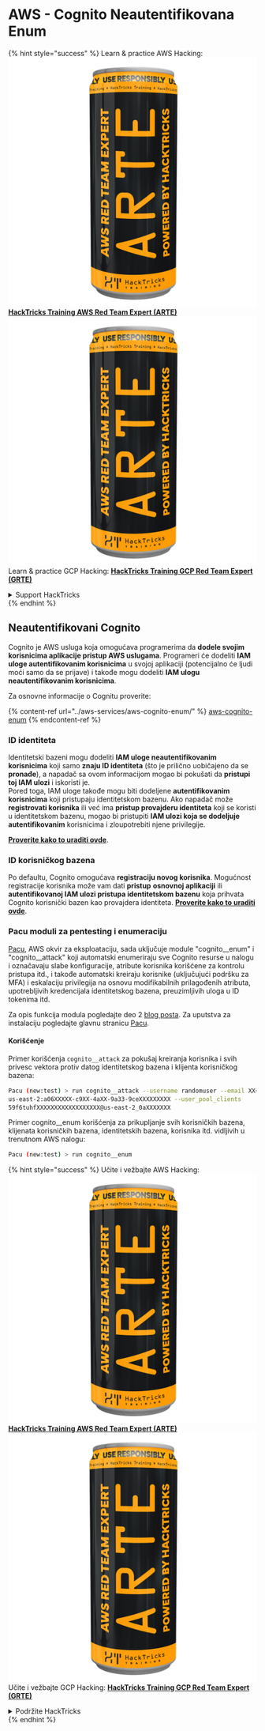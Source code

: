 # AWS - Cognito Neautentifikovana Enum

{% hint style="success" %}
Learn & practice AWS Hacking:<img src="../../../.gitbook/assets/image (1) (1) (1).png" alt="" data-size="line">[**HackTricks Training AWS Red Team Expert (ARTE)**](https://training.hacktricks.xyz/courses/arte)<img src="../../../.gitbook/assets/image (1) (1) (1).png" alt="" data-size="line">\
Learn & practice GCP Hacking: <img src="../../../.gitbook/assets/image (2).png" alt="" data-size="line">[**HackTricks Training GCP Red Team Expert (GRTE)**<img src="../../../.gitbook/assets/image (2).png" alt="" data-size="line">](https://training.hacktricks.xyz/courses/grte)

<details>

<summary>Support HackTricks</summary>

* Check the [**subscription plans**](https://github.com/sponsors/carlospolop)!
* **Join the** 💬 [**Discord group**](https://discord.gg/hRep4RUj7f) or the [**telegram group**](https://t.me/peass) or **follow** us on **Twitter** 🐦 [**@hacktricks\_live**](https://twitter.com/hacktricks_live)**.**
* **Share hacking tricks by submitting PRs to the** [**HackTricks**](https://github.com/carlospolop/hacktricks) and [**HackTricks Cloud**](https://github.com/carlospolop/hacktricks-cloud) github repos.

</details>
{% endhint %}

## Neautentifikovani Cognito

Cognito je AWS usluga koja omogućava programerima da **dodele svojim korisnicima aplikacije pristup AWS uslugama**. Programeri će dodeliti **IAM uloge autentifikovanim korisnicima** u svojoj aplikaciji (potencijalno će ljudi moći samo da se prijave) i takođe mogu dodeliti **IAM ulogu neautentifikovanim korisnicima**.

Za osnovne informacije o Cognitu proverite:

{% content-ref url="../aws-services/aws-cognito-enum/" %}
[aws-cognito-enum](../aws-services/aws-cognito-enum/)
{% endcontent-ref %}

### ID identiteta

Identitetski bazeni mogu dodeliti **IAM uloge neautentifikovanim korisnicima** koji samo **znaju ID identiteta** (što je prilično uobičajeno da se **pronađe**), a napadač sa ovom informacijom mogao bi pokušati da **pristupi toj IAM ulozi** i iskoristi je.\
Pored toga, IAM uloge takođe mogu biti dodeljene **autentifikovanim korisnicima** koji pristupaju identitetskom bazenu. Ako napadač može **registrovati korisnika** ili već ima **pristup provajderu identiteta** koji se koristi u identitetskom bazenu, mogao bi pristupiti **IAM ulozi koja se dodeljuje autentifikovanim** korisnicima i zloupotrebiti njene privilegije.

[**Proverite kako to uraditi ovde**](../aws-services/aws-cognito-enum/cognito-identity-pools.md).

### ID korisničkog bazena

Po defaultu, Cognito omogućava **registraciju novog korisnika**. Mogućnost registracije korisnika može vam dati **pristup** **osnovnoj aplikaciji** ili **autentifikovanoj IAM ulozi pristupa identitetskom bazenu** koja prihvata Cognito korisnički bazen kao provajdera identiteta. [**Proverite kako to uraditi ovde**](../aws-services/aws-cognito-enum/cognito-user-pools.md#registration).

### Pacu moduli za pentesting i enumeraciju

[Pacu](https://github.com/RhinoSecurityLabs/pacu), AWS okvir za eksploataciju, sada uključuje module "cognito\_\_enum" i "cognito\_\_attack" koji automatski enumeriraju sve Cognito resurse u nalogu i označavaju slabe konfiguracije, atribute korisnika korišćene za kontrolu pristupa itd., i takođe automatski kreiraju korisnike (uključujući podršku za MFA) i eskalaciju privilegija na osnovu modifikabilnih prilagođenih atributa, upotrebljivih kredencijala identitetskog bazena, preuzimljivih uloga u ID tokenima itd.

Za opis funkcija modula pogledajte deo 2 [blog posta](https://rhinosecuritylabs.com/aws/attacking-aws-cognito-with-pacu-p2). Za uputstva za instalaciju pogledajte glavnu stranicu [Pacu](https://github.com/RhinoSecurityLabs/pacu).

#### Korišćenje

Primer korišćenja `cognito__attack` za pokušaj kreiranja korisnika i svih privesc vektora protiv datog identitetskog bazena i klijenta korisničkog bazena:
```bash
Pacu (new:test) > run cognito__attack --username randomuser --email XX+sdfs2@gmail.com --identity_pools
us-east-2:a06XXXXX-c9XX-4aXX-9a33-9ceXXXXXXXXX --user_pool_clients
59f6tuhfXXXXXXXXXXXXXXXXXX@us-east-2_0aXXXXXXX
```
Primer cognito\_\_enum korišćenja za prikupljanje svih korisničkih bazena, klijenata korisničkih bazena, identitetskih bazena, korisnika itd. vidljivih u trenutnom AWS nalogu:
```bash
Pacu (new:test) > run cognito__enum
```
{% hint style="success" %}
Učite i vežbajte AWS Hacking:<img src="../../../.gitbook/assets/image (1) (1) (1).png" alt="" data-size="line">[**HackTricks Training AWS Red Team Expert (ARTE)**](https://training.hacktricks.xyz/courses/arte)<img src="../../../.gitbook/assets/image (1) (1) (1).png" alt="" data-size="line">\
Učite i vežbajte GCP Hacking: <img src="../../../.gitbook/assets/image (2).png" alt="" data-size="line">[**HackTricks Training GCP Red Team Expert (GRTE)**<img src="../../../.gitbook/assets/image (2).png" alt="" data-size="line">](https://training.hacktricks.xyz/courses/grte)

<details>

<summary>Podržite HackTricks</summary>

* Proverite [**planove pretplate**](https://github.com/sponsors/carlospolop)!
* **Pridružite se** 💬 [**Discord grupi**](https://discord.gg/hRep4RUj7f) ili [**telegram grupi**](https://t.me/peass) ili **pratite** nas na **Twitteru** 🐦 [**@hacktricks\_live**](https://twitter.com/hacktricks_live)**.**
* **Podelite hakerske trikove slanjem PR-ova na** [**HackTricks**](https://github.com/carlospolop/hacktricks) i [**HackTricks Cloud**](https://github.com/carlospolop/hacktricks-cloud) github repozitorijume.

</details>
{% endhint %}
